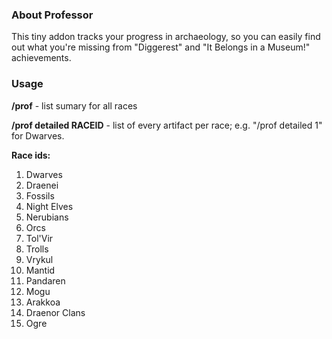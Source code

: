 ### About Professor

This tiny addon tracks your progress in archaeology, so you can easily
find out what you're missing from "Diggerest" and "It Belongs in a
Museum!" achievements.

### Usage

**/prof** - list sumary for all races

**/prof detailed RACEID** - list of every artifact per race; e.g. "/prof
detailed 1" for Dwarves.

**Race ids:**

1.  Dwarves
2.  Draenei
3.  Fossils
4.  Night Elves
5.  Nerubians
6.  Orcs
7.  Tol'Vir
8.  Trolls
9.  Vrykul
10. Mantid
11. Pandaren
12. Mogu
13. Arakkoa
14. Draenor Clans
15. Ogre

